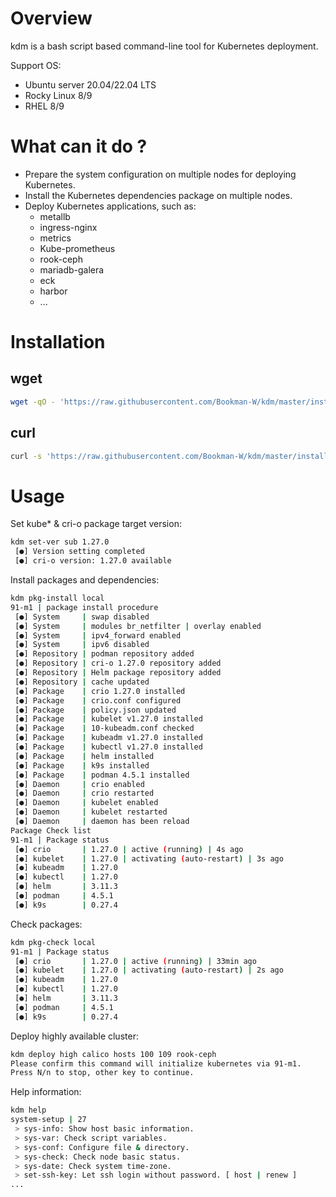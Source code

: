# Overview
kdm is a bash script based command-line tool for Kubernetes deployment.

Support OS:
- Ubuntu server 20.04/22.04 LTS
- Rocky Linux 8/9
- RHEL 8/9
# What can it do ?
- Prepare the system configuration on multiple nodes for deploying Kubernetes.
- Install the Kubernetes dependencies package on multiple nodes.
- Deploy Kubernetes applications, such as:
  - metallb
  - ingress-nginx
  - metrics
  - Kube-prometheus
  - rook-ceph
  - mariadb-galera
  - eck
  - harbor
  - ...
# Installation

## wget
```bash
wget -qO - 'https://raw.githubusercontent.com/Bookman-W/kdm/master/install.sh' | bash
```
## curl
```bash
curl -s 'https://raw.githubusercontent.com/Bookman-W/kdm/master/install.sh' | bash
```
# Usage

Set kube* & cri-o package target version:
```bash
kdm set-ver sub 1.27.0
 [●] Version setting completed
 [●] cri-o version: 1.27.0 available
```

Install packages and dependencies:
```bash
kdm pkg-install local
91-m1 | package install procedure
 [●] System	    | swap disabled
 [●] System	    | modules br_netfilter | overlay enabled
 [●] System	    | ipv4_forward enabled
 [●] System	    | ipv6 disabled
 [●] Repository	| podman repository added
 [●] Repository	| cri-o 1.27.0 repository added
 [●] Repository	| Helm package repository added
 [●] Repository	| cache updated
 [●] Package    | crio 1.27.0 installed
 [●] Package    | crio.conf configured
 [●] Package    | policy.json updated
 [●] Package    | kubelet v1.27.0 installed
 [●] Package    | 10-kubeadm.conf checked
 [●] Package    | kubeadm v1.27.0 installed
 [●] Package    | kubectl v1.27.0 installed
 [●] Package    | helm installed
 [●] Package    | k9s installed
 [●] Package    | podman 4.5.1 installed
 [●] Daemon     | crio enabled
 [●] Daemon     | crio restarted
 [●] Daemon     | kubelet enabled
 [●] Daemon     | kubelet restarted
 [●] Daemon     | daemon has been reload
Package Check list
91-m1 | Package status
 [●] crio	    | 1.27.0 | active (running) | 4s ago
 [●] kubelet	| 1.27.0 | activating (auto-restart) | 3s ago
 [●] kubeadm	| 1.27.0
 [●] kubectl	| 1.27.0
 [●] helm	    | 3.11.3
 [●] podman     | 4.5.1
 [●] k9s	    | 0.27.4
```

Check packages:
```bash
kdm pkg-check local
91-m1 | Package status
 [●] crio	    | 1.27.0 | active (running) | 33min ago
 [●] kubelet	| 1.27.0 | activating (auto-restart) | 2s ago
 [●] kubeadm	| 1.27.0
 [●] kubectl	| 1.27.0
 [●] helm	    | 3.11.3
 [●] podman	    | 4.5.1
 [●] k9s	    | 0.27.4
```

Deploy highly available cluster:
```bash
kdm deploy high calico hosts 100 109 rook-ceph
Please confirm this command will initialize kubernetes via 91-m1.
Press N/n to stop, other key to continue.
```

Help information:
```bash
kdm help
system-setup | 27
 > sys-info: Show host basic information.
 > sys-var: Check script variables.
 > sys-conf: Configure file & directory.
 > sys-check: Check node basic status.
 > sys-date: Check system time-zone.
 > set-ssh-key: Let ssh login without password. [ host | renew ]
...
```